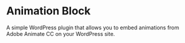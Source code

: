 # Animation Block

A simple WordPress plugin that allows you to embed animations from Adobe Animate CC on your WordPress site.
